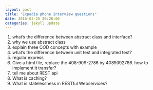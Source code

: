 ```yaml
---
layout: post
title: "Expedia phone interview questions"
date: 2016-03-25 20:20:00
categories: jekyll update
---
```


1. what’s the difference between abstract class and interface?
2. why we use abstract class
3. explain three OOD concepts with example
4. what’s the difference between unit test and integrated test?
5. regular express
6. Give a html file,  replace the 408-909-2786 by 4089092786.  how to implement it transfer?
7. tell me about REST api
8. What is caching?
9. What is statelessness in RESTful Webservices?
